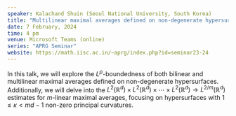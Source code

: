 ```yaml
---
speaker: Kalachand Shuin (Seoul National University, South Korea)
title: "Multilinear maximal averages defined on non-degenerate hypersurfaces"
date: 7 February, 2024
time: 4 pm
venue: Microsoft Teams (online)
series: "APRG Seminar"
website: https://math.iisc.ac.in/~aprg/index.php?id=seminar23-24
---
```


In this talk, we will explore the $L^{p}$-boundedness of both bilinear and multilinear maximal averages defined on non-degenerate
hypersurfaces. Additionally, we will delve into the $L^2(\mathbb{R}^d)\times L^2(\mathbb{R}^d)\times\cdots\times L^2(\mathbb{R}^d)
\to L^{2/m}(\mathbb{R}^d)$ estimates for $m$-linear maximal averages, focusing on hypersurfaces with $1\leq \kappa<md-1$ non-zero
principal curvatures.
